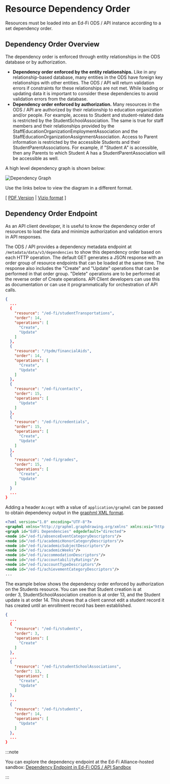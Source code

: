# Resource Dependency Order

Resources must be loaded into an Ed-Fi ODS / API instance according to a set
dependency order.

## Dependency Order Overview

The dependency order is enforced through entity relationships in the ODS
database or by authorization.

* **Dependency order enforced by the entity relationships.** Like in any
    relationship-based database, many entities in the ODS have foreign key
    relationships with other entities. The ODS / API will return validation
    errors if constraints for these relationships are not met. While loading or
    updating data it is important to consider these dependencies to avoid
    validation errors from the database.
* **Dependency order enforced by authorization.** Many resources in the ODS /
    API are authorized by their relationship to education organization and/or
    people. For example, access to Student and student-related data is
    restricted by the StudentSchoolAssociation. The same is true for staff
    members and their relationships provided by the
    StaffEducationOrganizationEmploymentAssociation and the
    StaffEducationOrganizationAssignmentAssociation. Access to Parent
    information is restricted by the accessible Students and their
    StudentParentAssociations. For example, if "Student A" is accessible, then
    any Parents to which Student A has a StudentParentAssociation will be
    accessible as well.

A high level dependency graph is shown below:

![Dependency Graph](https://edfidocs.blob.core.windows.net/$web/img/reference/ods-api/Ed-Fi%20-%20Data%20Model%20Logical%20Loading%20Sequence%20V1%20-%202025-02.png)

Use the links below to view the diagram in a different format.

[ [PDF Version](https://edfidocs.blob.core.windows.net/$web/assets/reference/ods-api/Ed-Fi%20-%20Data%20Model%20Logical%20Loading%20Sequence%20V1.pdf) | [Vizio format](https://edfidocs.blob.core.windows.net/$web/assets/reference/ods-api/Ed-Fi%20-%20Data%20Model%20Logical%20Loading%20Sequence%20V1.vsdx) ]

## Dependency Order Endpoint

As an API client developer, it is useful to know the dependency order of
resources to load the data and minimize authorization and validation errors in
API responses.

The ODS / API provides a dependency metadata endpoint at
`/metadata/data/v3/dependencies` to show this dependency order based on each
HTTP operation. The default GET generates a JSON response with an order group of
resource endpoints that can be loaded at the same time. The response also
includes the "Create" and "Update" operations that can be performed in that
order group. "Delete" operations are to be performed at the reverse order of
Create operations. API Client developers can use this as documentation or can
use it programmatically for orchestration of API calls.

```json title="Partial listing of the Dependencies endpoint"
{
  ...
  {
    "resource": "/ed-fi/studentTransportations",
    "order": 14,
    "operations": [
      "Create",
      "Update"
    ]
  },
  {
    "resource": "/tpdm/financialAids",
    "order": 14,
    "operations": [
      "Create",
      "Update"
    ]
  },
  {
    "resource": "/ed-fi/contacts",
    "order": 15,
    "operations": [
      "Update"
    ]
  },
  {
    "resource": "/ed-fi/credentials",
    "order": 15,
    "operations": [
      "Create",
      "Update"
    ]
  },
  {
    "resource": "/ed-fi/grades",
    "order": 15,
    "operations": [
      "Create",
      "Update"
    ]
  }
  ...
}
```

Adding a header `Accept` with a value of `application/graphml` can be passed to
obtain dependency output in the [graphml XML
format](https://en.wikipedia.org/wiki/GraphML).

```xml title="Partial listing of the Dependencies endpoint in GraphML
<?xml version="1.0" encoding="UTF-8"?>
<graphml xmlns="http://graphml.graphdrawing.org/xmlns" xmlns:xsi="http://www.w3.org/2001/XMLSchema-instance" xsi:schemaLocation="http://graphml.graphdrawing.org/xmlns http://graphml.graphdrawing.org/xmlns/1.0/graphml.xsd">
<graph id="EdFi Dependencies" edgedefault="directed">
<node id="/ed-fi/absenceEventCategoryDescriptors"/>
<node id="/ed-fi/academicHonorCategoryDescriptors"/>
<node id="/ed-fi/academicSubjectDescriptors"/>
<node id="/ed-fi/academicWeeks"/>
<node id="/ed-fi/accommodationDescriptors"/>
<node id="/ed-fi/accountabilityRatings"/>
<node id="/ed-fi/accountTypeDescriptors"/>
<node id="/ed-fi/achievementCategoryDescriptors"/>
...
```

The example below shows the dependency order enforced by authorization on the
Students resource. You can see that Student creation is at
order 3, StudentSchoolAssociation creation is at order 13, and the Student
update is at order 14. This shows that a client cannot edit a student record it
has created until an enrollment record has been established.

```json
{
  ...
  {
    "resource": "/ed-fi/students",
    "order": 3,
    "operations": [
      "Create"
    ]
  },
  ...
  {
    "resource": "/ed-fi/studentSchoolAssociations",
    "order": 13,
    "operations": [
      "Create",
      "Update"
    ]
  },
  ...
  {
    "resource": "/ed-fi/students",
    "order": 14,
    "operations": [
      "Update"
    ]
  },
  ...
}
```

:::note

You can explore the dependency endpoint at the Ed-Fi Alliance-hosted
sandbox: [Dependency Endpoint in Ed-Fi ODS / API
Sandbox](https://api.ed-fi.org/v7.3/api/metadata/data/v3/dependencies)

:::
